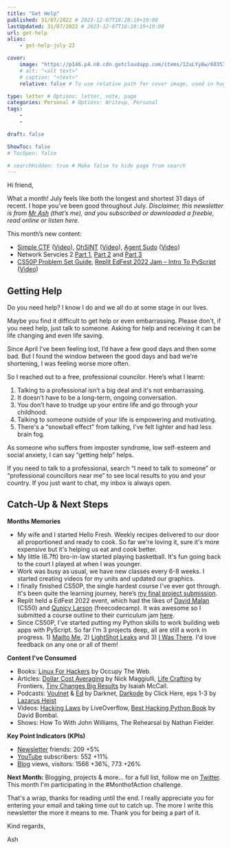 ```yaml
---
title: "Get Help"
published: 31/07/2022 # 2023-12-07T18:28:19+10:00
lastUpdated: 31/07/2022 # 2023-12-07T18:28:19+10:00
url: get-help
alias: 
    - get-help-july-22

cover:
    image: "https://p146.p4.n0.cdn.getcloudapp.com/items/12uLYy8w/6035313c-2e22-461e-803b-be354f446879.jpeg?v=33ffbda9465d01ef01c03b3194bb9ab0"
    # alt: "<alt text>"
    # caption: "<text>"
    relative: false # To use relative path for cover image, used in hugo Page-bundles 

type: letter # Options: letter, note, page
categories: Personal # Options: Writeup, Personal
tags:
    - 
    - 

draft: false

ShowToc: false
# TocOpen: false

# searchHidden: true # Make false to hide page from search
---
```


Hi friend,

What a month! July feels like both the longest and shortest 31 days of recent. I hope you’ve been good throughout July. *Disclaimer, this newsletter is from [Mr Ash](https://mrash.co) (that’s me), and you subscribed or downloaded a freebie, read online or listen here.*

This month’s new content:

- [Simple CTF](https://mrash.co/simplectf/) ([Video](https://www.youtube.com/watch?v=bWVXSoBoAk4)), [OhSINT](https://mrash.co/ohsint/) ([Video](https://www.youtube.com/watch?v=fCAunCYeq64)), [Agent Sudo](https://mrash.co/agent-sudo/) ([Video](https://www.youtube.com/watch?v=PYQ51M8qTbw))
- Network Servcies 2 [Part 1](https://mrash.co/network-services-2-tryhackme-part-1-nfs/), [Part 2](https://mrash.co/network-services-2-tryhackme-part-2-smtp/) and [Part 3](https://mrash.co/tyryhackme-network-services-2-p3-mysql/)
- [CS50P Problem Set Guide](https://mrash.co/cs50-python-problem-set-guide/), [Replit EdFest 2022 Jam – Intro To PyScript](https://mrash.co/replit-edfest-2022-jam-intro-to-pyscript/) ([Video](https://youtu.be/74xkQeObO0Y))

## Getting Help

Do you need help? I know I do and we all do at some stage in our lives.

Maybe you find it difficult to get help or even embarrassing. Please don't, if you need help, just talk to someone. Asking for help and receiving it can be life changing and even life saving.

Since April I’ve been feeling lost, I’d have a few good days and then some bad. But I found the window between the good days and bad we're shortening, I was feeling worse more often.

So I reached out to a free, professional councilor. Here’s what I learnt:

1. Talking to a professional isn’t a big deal and it's not embarrassing.
2. It doesn’t have to be a long-term, ongoing conversation.
3. You don’t have to trudge up your entire life and go through your childhood.
4. Talking to someone outside of your life is empowering and motivating.
5. There's a “snowball effect” from talking, I've felt lighter and had less brain fog.

As someone who suffers from imposter syndrome, low self-esteem and social anxiety, I can say “getting help” helps.

If you need to talk to a professional, search “I need to talk to someone” or “professional councillors near me” to see local results to you and your country. If you just want to chat, my inbox is always open.

## Catch-Up & Next Steps

**Months Memories**

- My wife and I started Hello Fresh. Weekly recipes delivered to our door all proportioned and ready to cook. So far we're loving it, sure it's more expensive but it's helping us eat and cook better.
- My little (6.7ft) bro-in-law started playing basketball. It's fun going back to the court I played at when I was younger.
- Work was busy as usual, we have new classes every 6-8 weeks. I started creating videos for my units and updated our graphics.
- I finally finished CS50P, the single hardest course I've ever got through. It's been quite the learning journey, here’s [my final project submission](https://www.youtube.com/watch?v=KoEHd3VtJ9E).
- Replit held a EdFest 2022 event, which had the likes of [David Malan](https://cs.harvard.edu/malan/) (CS50) and [Qunicy Larson](https://www.freecodecamp.org/news/author/quincylarson/) (freecodecamp). It was awesome so I submitted a course outline to their curriculum jam [here](https://mrash.co/replit-edfest-2022-jam-intro-to-pyscript/).
- Since CS50P, I've started putting my Python skills to work building web apps with PyScript. So far I'm 3 projects deep, all are still a work in progress. 1) [Mailto Me](https://mailto-me.mrash.co/), 2) [LightShot Leaks](https://lightshot-leaks.mrash.co/) and 3) [I Was There](https://iwasthere.mrash.co/). I'd love feedback on any one or all of them!

**Content I've Consumed**

- Books: [Linux For Hackers](https://www.hackers-arise.com/linux-basics-for-hackers) by Occupy The Web.
- Articles: [Dollar Cost Averaging](https://ofdollarsanddata.com/in-defense-of-dollar-cost-averaging/) by Nick Maggiulli, [Life Crafting](https://www.frontiersin.org/articles/10.3389/fpsyg.2019.02778/full) by Frontiers, [Tiny Changes Big Results](https://isaiahmccall.substack.com/p/tiny-changes-with-big-results) by Isaiah McCall.
- Podcasts: [Voulnet](https://open.spotify.com/episode/3qpQW8eAFP8IYNW8q0lPFL?si=jZePQCHhSNOeH_8ZDUuYrA&utm_source=copy-link) & [Ed](https://open.spotify.com/episode/00OYyDBrXWIHNTJ3nsgGuD?si=SsKcsPwCTXmzzPLqHd42Yw&utm_source=copy-linkPodcasts) by Darknet, [Darkode](https://open.spotify.com/episode/1Nxz3MFDZgfCLXm20s0JeQ?si=JFx0CVbRQ3yn8OYAbQkpSA&utm_source=copy-link) by Click Here, eps 1-3 by [Lazarus Heist](https://open.spotify.com/show/2k2xSiE0YfP69HQVaESpGp?si=93iWHivaS8mg3YqalySS0g&utm_source=copy-link)
- Videos: [Hacking Laws](https://youtu.be/Q5kIdpPIVuY) by LiveOverflow, [Best Hacking Python Book](https://youtu.be/2B76CTbi72w) by David Bombal.
- Shows: How To With John Williams, The Rehearsal by Nathan Fielder.

**Key Point Indicators (KPIs)**

- [Newsletter](https://mrash.co/newsletters) friends: 209 +5%
- [YouTube](https://youtube.com/mrashleyball) subscribers: 552 +11%
- [Blog](https://mrashleyball.com/blog/) views, visitors: 1566 +36%, 773 +26%

**Next Month:** Blogging, projects & more… for a full list, follow me on [Twitter](https://twitter.com/mrashleyball/status/1554200175756816384?t=IUyeihB-QvRM5VSYpDqqzw&s=19Next). This month I'm participating in the #MonthofAction challenge.

That's a wrap, thanks for reading until the end. I really appreciate you for entering your email and taking time out to catch up. The more I write this newsletter the more it means to me. Thank you for being a part of it.

Kind regards,

Ash